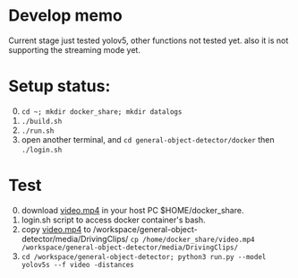 # Develop memo

Current stage just tested yolov5,  other functions not tested yet. also it is not supporting the streaming mode yet.

# Setup status:
0. `cd ~; mkdir docker_share; mkdir datalogs`
1. `./build.sh`
2. `./run.sh`
3.  open another terminal, and `cd general-object-detector/docker` then `./login.sh`

# Test
0. download [video.mp4](https://drive.google.com/file/d/1PNEoAyg5RLQP5ZUaPjFX-NTV4WzDkVrG/view?usp=drive_link) in your host PC $HOME/docker_share. 
1. login.sh script to access docker container's bash.
2. copy [video.mp4](https://drive.google.com/file/d/1PNEoAyg5RLQP5ZUaPjFX-NTV4WzDkVrG/view?usp=drive_link) to /workspace/general-object-detector/media/DrivingClips/ 
    `cp /home/docker_share/video.mp4 /workspace/general-object-detector/media/DrivingClips/`
3.  `cd /workspace/general-object-detector; python3 run.py --model yolov5s --f video -distances`